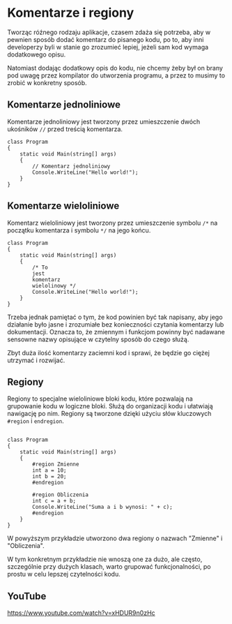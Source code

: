 # Komentarze i regiony

Tworząc róźnego rodzaju aplikacje, czasem zdaża się potrzeba, aby w pewnien sposób dodać komentarz do pisanego kodu, po to, aby inni developerzy byli w stanie go zrozumieć lepiej, jeżeli sam kod wymaga dodatkowego opisu.

Natomiast dodając dodatkowy opis do kodu, nie chcemy żeby był on brany pod uwagę przez kompilator do utworzenia programu, a przez to musimy to zrobić w konkretny sposób.

## Komentarze jednoliniowe 


Komentarze jednoliniowy jest tworzony przez umieszczenie dwóch ukośników `//` przed treścią komentarza.

```
class Program
{
    static void Main(string[] args)
    {
        // Komentarz jednoliniowy
        Console.WriteLine("Hello world!");
    }
}
```


## Komentarze wieloliniowe

Komentarz wieloliniowy jest tworzony przez umieszczenie symbolu `/*` na początku komentarza i symbolu `*/` na jego końcu.

```
class Program
{
    static void Main(string[] args)
    {
        /* To
        jest
        komentarz 
        wielolinowy */
        Console.WriteLine("Hello world!");
    }
}
```

Trzeba jednak pamiętać o tym, że kod powinien być tak napisany, aby jego działanie było jasne i zrozumiałe bez konieczności czytania komentarzy lub dokumentacji. Oznacza to, że zmiennym i funkcjom powinny być nadawane sensowne nazwy opisujące w czytelny sposób do czego służą. 

Zbyt duża ilość komentarzy zaciemni kod i sprawi, że będzie go ciężej utrzymać i rozwijać.

## Regiony

Regiony to specjalne wieloliniowe bloki kodu, które pozwalają na grupowanie kodu w logiczne bloki. Służą do organizacji kodu i ułatwiają nawigację po nim. Regiony są tworzone dzięki użyciu słów kluczowych `#region` i `endregion`.

```

class Program
{
    static void Main(string[] args)
    {
        #region Zmienne
        int a = 10;
        int b = 20;
        #endregion

        #region Obliczenia
        int c = a + b;
        Console.WriteLine("Suma a i b wynosi: " + c);
        #endregion
    }
}
```
W powyższym przykładzie utworzono dwa regiony o nazwach "Zmienne" i "Obliczenia".

 W tym konkretnym przykładzie nie wnoszą one za dużo, ale często, szczególnie przy dużych klasach, warto grupować funkcjonalności, po prostu w celu lepszej czytelności kodu.

 ## YouTube
 https://www.youtube.com/watch?v=xHDUR9n0zHc